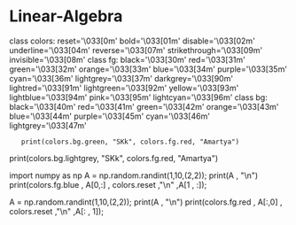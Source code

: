 # Linear-Algebra

class colors: 
    reset='\033[0m'
    bold='\033[01m'
    disable='\033[02m'
    underline='\033[04m'
    reverse='\033[07m'
    strikethrough='\033[09m'
    invisible='\033[08m'
    class fg: 
        black='\033[30m'
        red='\033[31m'
        green='\033[32m'
        orange='\033[33m'
        blue='\033[34m'
        purple='\033[35m'
        cyan='\033[36m'
        lightgrey='\033[37m'
        darkgrey='\033[90m'
        lightred='\033[91m'
        lightgreen='\033[92m'
        yellow='\033[93m'
        lightblue='\033[94m'
        pink='\033[95m'
        lightcyan='\033[96m'
    class bg: 
        black='\033[40m'
        red='\033[41m'
        green='\033[42m'
        orange='\033[43m'
        blue='\033[44m'
        purple='\033[45m'
        cyan='\033[46m'
        lightgrey='\033[47m'
       
       
       print(colors.bg.green, "SKk", colors.fg.red, "Amartya") 
print(colors.bg.lightgrey, "SKk", colors.fg.red, "Amartya") 

import numpy as np
A = np.random.randint(1,10,(2,2));
print(A , "\n")
print(colors.fg.blue , A[0,:] , colors.reset ,"\n" ,A[1 , :]);

A = np.random.randint(1,10,(2,2));
print(A , "\n")
print(colors.fg.red , A[:,0] , colors.reset ,"\n" ,A[: , 1]);

